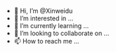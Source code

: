 - 👋 Hi, I’m @Xinweidu
- 👀 I’m interested in ...
- 🌱 I’m currently learning ...
- 💞️ I’m looking to collaborate on ...
- 📫 How to reach me ...

<!---
Xinweidu/Xinweidu is a ✨ special ✨ repository because its `README.md` (this file) appears on your GitHub profile.
You can click the Preview link to take a look at your changes.
--->
